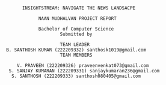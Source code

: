                       INSIGHTSTREAM: NAVIGATE THE NEWS LANDSACPE

                            NAAN MUDHALVAN PROJECT REPORT

                            Bachelor of Computer Science
                                    Submitted by
                                    
                                    TEAM LEADER
                B. SANTHOSH KUMAR (222209332) santhosk1019@gmail.com
                                    TEAM MEMBERS
                                    
                    V. PRAVEEN (222209326) praveenvenkat073@gmail.com
                 S. SANJAY KUMARAN (222209331) sanjaykumaran236@gmail.com
                  S. SANTHOSH (222209333) santhosh080405@gmail.com
